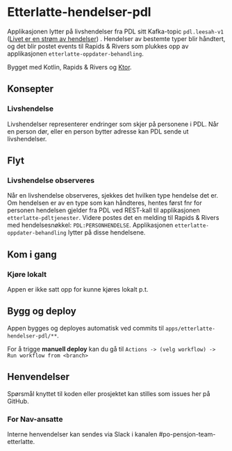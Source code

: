 # Etterlatte-hendelser-pdl

Applikasjonen lytter på livshendelser fra PDL sitt
Kafka-topic `pdl.leesah-v1` ([Livet er en strøm av hendelser](https://pdldocs-navno.msappproxy.net/ekstern/index.html#))
. Hendelser av bestemte typer blir håndtert, og det blir postet events til Rapids & Rivers som plukkes opp av
applikasjonen `etterlatte-oppdater-behandling`.

Bygget med Kotlin, Rapids & Rivers og [Ktor](https://ktor.io/).

## Konsepter

### Livshendelse

Livshendelser representerer endringer som skjer på personene i PDL. Når en person dør, eller en person bytter adresse
kan PDL sende ut livshendelser.

## Flyt

### Livshendelse observeres

Når en livshendelse observeres, sjekkes det hvilken type hendelse det er. Om hendelsen er av en type som kan håndteres,
hentes først fnr for personen hendelsen gjelder fra PDL ved REST-kall til applikasjonen `etterlatte-pdltjenester`.
Videre postes det en melding til Rapids & Rivers med hendelsesnøkkel: `PDL:PERSONHENDELSE`.
Applikasjonen `etterlatte-oppdater-behandling` lytter på disse hendelsene.

## Kom i gang

### Kjøre lokalt

Appen er ikke satt opp for kunne kjøres lokalt p.t.

## Bygg og deploy

Appen bygges og deployes automatisk ved commits til `apps/etterlatte-hendelser-pdl/**`.

For å trigge **manuell deploy** kan du gå til `Actions -> (velg workflow) -> Run workflow from <branch>`

## Henvendelser

Spørsmål knyttet til koden eller prosjektet kan stilles som issues her på GitHub.

### For Nav-ansatte

Interne henvendelser kan sendes via Slack i kanalen #po-pensjon-team-etterlatte.
